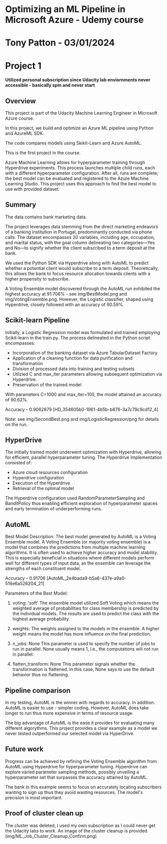 # Optimizing an ML Pipeline in Microsoft Azure - Udemy course
# Tony Patton - 03/01/2024
# Project 1

#### Utilized personal subscription since Udacity lab enviornments never accessible - basically spin and never start ####

## Overview

This project is part of the Udacity Machine Learning Engineer in Microsoft Azure course.

In this project, we build and optimize an Azure ML pipeline using Python and AzureML SDK.

The code compares models using Skikit-Learn and Azure AutoML.

This is the first project in the course.

Azure Machine Learning allows for hyperparameter training through Hyperdrive experiments. This process launches multiple child runs, each with a different hyperparameter configuration. After all, runs are complete; the best model can be evaluated and registered to the Azure Machine Learning Studio. This project uses this approach to find the best model to use with provided dataset.

## Summary

The data contains bank marketing data.

The project leverages data stemming from the direct marketing endeavors of a banking institution in Portugal, predominantly conducted via phone calls. The dataset encompasses 20 variables, including age, occupation, and marital status, with the goal column delineating two categories—Yes and No—to signify whether the client subscribed to a term deposit at the bank.

We used the Python SDK via Hyperdrive along with AutoML to predict whether a potential client would subscribe to a term deposit. Theoretically, this allows the bank to focus resource allocation towards clients with a higher propensity to subscribe.

A Voting Ensemble model discovered through the AutoML run exhibited the highest accuracy at 91.706% - see img/BestModel.png and img/VotingEnsemble.png. However, the Logistic classifier, shaped using Hyperdrive, closely followed with an accuracy of 90.59%.

## Scikit-learn Pipeline

Initially, a Logistic Regression model was formulated and trained employing Scikit-learn in the train.py. The process delineated in the Python script encompasses:

- Incorporation of the banking dataset via Azure TabularDataset Factory
- Application of a cleaning function for data purification and transformation
- Division of processed data into training and testing subsets
- Utilzied C and max_iter parameters allowing subsequent optimization via Hyperdrive.
- Preservation of the trained model

With parameters C=1000 and max_iter=100, the model attained an accuracy of 90.62%.

Accuracy - 0.9062879 [HD_354605b0-1961-4b5b-b876-3a7c79c9cd12_4]

Note: see img/SecondBest.png and img/LogisticRegression/png for details on the run.

## HyperDrive

The initially trained model underwent optimization with Hyperdrive, allowing for efficient, parallel hyperparameter tuning. The Hyperdrive implementation consisted of:

- Azure cloud resources configuration
- Hyperdrive configuration
- Execution of the Hyperdrive
- Retrieval of the optimal model

The Hyperdrive configuration used RandomParameterSampling and BanditPolicy thus enabling efficient exploration of hyperparameter spaces and early termination of underperforming runs.

## AutoML

Best Model Description:
The best model generated by AutoML is a Voting Ensemble model. A Voting Ensemble (or majority voting ensemble) is a model that combines the predictions from multiple machine learning algorithms. It is often used to achieve higher accuracy and model stability. This is especially beneficial in situations where different models perform well for different types of input data, as the ensemble can leverage the strengths of each constituent model.

Accuracy - 0.91706 [AutoML_2e4bada9-b5a6-437e-a9a0-516e6a526204_21]

Parameters of the Best Model:
1. voting: 'soft'
The ensemble model utilized Soft Voting which means the weighted average of probabilities for class membership is predicted by the individual models. The results are used to predict the class with the highest average probability.

2. weights:
The weights assigned to the models in the ensemble. A higher weight means the model has more influence on the final prediction. 

3. n_jobs: None
This parameter is used to specify the number of jobs to run in parallel. None usually means 1, i.e., the computations will not run in parallel.

4. flatten_transform: None
This parameter signals whether the transformation is flattened. In this case, None says to use the default behavior thus no flattening.

## Pipeline comparison

In my testing, AutoML is the winner with regards to accuracy. In addition. AutoML is easier to use - simpler coding. However, AutoML does take longer to run thus more expensive in terms of resource usage. 

The big advantage of AutoML is the ease it provides for evaluating many different algorythms. This project provides a clear example as a model we never tested outperformed our selected model via HyperDrive.

## Future work

Progress can be achieved by refining the Voting Ensemble algorithm from AutoML using Hyperdrive for hyperparameter tuning. Hyperdrive can explore varied parameter sampling methods, possibly unveiling a hyperparameter set that surpasses the accuracy attained by AutoML.

The bank in this example seems to focus on accurately locating subscribers wanting to sign up thus they avoid wasting resources. The model's precision is most important.

## Proof of cluster clean up

The cluster was deleted, I used my own subscription as I could never get the Udacity labs to work. An image of the cluster cleanup is provided (img/ML_Job_Cluster_Cleanup_Confirm.png)
